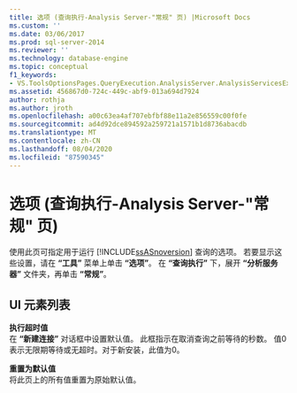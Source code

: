```yaml
---
title: 选项 (查询执行-Analysis Server-"常规" 页) |Microsoft Docs
ms.custom: ''
ms.date: 03/06/2017
ms.prod: sql-server-2014
ms.reviewer: ''
ms.technology: database-engine
ms.topic: conceptual
f1_keywords:
- VS.ToolsOptionsPages.QueryExecution.AnalysisServer.AnalysisServicesExecutionGeneral
ms.assetid: 456867d0-724c-449c-abf9-013a694d7924
author: rothja
ms.author: jroth
ms.openlocfilehash: a00c63ea4af707ebfbf88e11a2e856559c00f0fe
ms.sourcegitcommit: ad4d92dce894592a259721a1571b1d8736abacdb
ms.translationtype: MT
ms.contentlocale: zh-CN
ms.lasthandoff: 08/04/2020
ms.locfileid: "87590345"
---
```

# <a name="options-query-execution-analysis-server-general-page"></a>选项 (查询执行-Analysis Server-"常规" 页) 
  使用此页可指定用于运行 [!INCLUDE[ssASnoversion](../includes/ssasnoversion-md.md)] 查询的选项。 若要显示这些设置，请在 **“工具”** 菜单上单击 **“选项”**。 在 **“查询执行”** 下，展开 **“分析服务器”** 文件夹，再单击 **“常规”**。  
  
## <a name="ui-element-list"></a>UI 元素列表  
 **执行超时值**  
 在 **“新建连接”** 对话框中设置默认值。 此框指示在取消查询之前等待的秒数。 值0表示无限期等待或无超时。对于新安装，此值为0。  
  
 **重置为默认值**  
 将此页上的所有值重置为原始默认值。  
  
  

